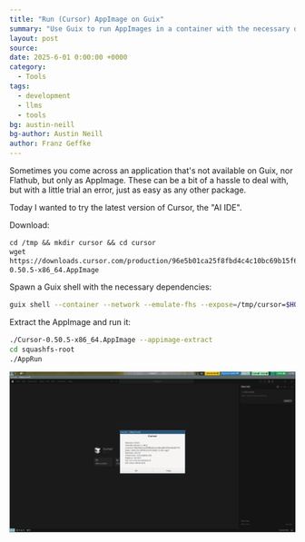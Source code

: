 ```yaml
---
title: "Run (Cursor) AppImage on Guix"
summary: "Use Guix to run AppImages in a container with the necessary dependencies."
layout: post
source:
date: 2025-6-01 0:00:00 +0000
category:
  - Tools
tags:
  - development
  - llms
  - tools
bg: austin-neill
bg-author: Austin Neill
author: Franz Geffke
---
```


Sometimes you come across an application that's not available on Guix, nor Flathub, but only as AppImage. These can be a bit of a hassle to deal with, but with a little trial an error, just as easy as any other package.

Today I wanted to try the latest version of Cursor, the "AI IDE".

Download:

```
cd /tmp && mkdir cursor && cd cursor
wget https://downloads.cursor.com/production/96e5b01ca25f8fbd4c4c10bc69b15f6228c80771/linux/x64/Cursor-0.50.5-x86_64.AppImage
```

Spawn a Guix shell with the necessary dependencies:

```bash
guix shell --container --network --emulate-fhs --expose=/tmp/cursor=$HOME/target coreutils zlib gcc-toolchain nss fuse sed grep glib at-spi2-core cups gtk+ eudev alsa-lib --preserve='^DISPLAY$'
```

Extract the AppImage and run it:

```bash
./Cursor-0.50.5-x86_64.AppImage --appimage-extract
cd squashfs-root
./AppRun
```

![Cursor running on Guix](/assets/images/blog/run-cursor-appimage-on-guix.png)